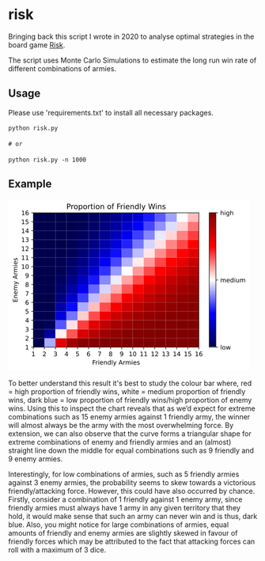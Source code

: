 # risk

Bringing back this script I wrote in 2020 to analyse optimal strategies in the board game [Risk](https://en.wikipedia.org/wiki/Risk_(game)).

The script uses Monte Carlo Simulations to estimate the long run win rate of different combinations of armies.

## Usage

Please use 'requirements.txt' to install all necessary packages.

```shell
python risk.py

# or

python risk.py -n 1000
```

## Example

![Long run estimate graph](assets/long-run-estimate.png)

To better understand this result it's best to study the colour bar where, red = high proportion of friendly wins, white = medium proportion of friendly wins, dark blue = low proportion of friendly wins/high proportion of enemy wins. Using this to inspect the chart reveals that as we’d expect for extreme combinations such as 15 enemy armies against 1 friendly army, the winner will almost always be the army with the most overwhelming force. By extension, we can also observe that the curve forms a triangular shape for extreme combinations of enemy and friendly armies and an (almost) straight line down the middle for equal combinations such as 9 friendly and 9 enemy armies.

Interestingly, for low combinations of armies, such as 5 friendly armies against 3 enemy armies, the probability seems to skew towards a victorious friendly/attacking force. However, this could have also occurred by chance. Firstly, consider a combination of 1 friendly against 1 enemy army, since friendly armies must always have 1 army in any given territory that they hold, it would make sense that such an army can never win and is thus, dark blue. Also, you might notice for large combinations of armies, equal amounts of friendly and enemy armies are slightly skewed in favour of friendly forces which may be attributed to the fact that attacking forces can roll with a maximum of 3 dice.
